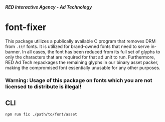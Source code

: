 ##### RED Interactive Agency - Ad Technology

font-fixer
===============

This package utilizes a publically available C program that removes DRM from `.ttf` fonts. It is utilized for brand-owned fonts that need to serve in-banner. In all cases, the font has been reduced from its full set of glyphs to only the characters that are required for that ad unit to run. Furthermore, RED Ad Tech repackages the remaining glyphs in our binary asset packer, making the compromised font essentially unusable for any other purposes.

### **Warning**: Usage of this package on fonts which you are not licensed to distribute is illegal!

## CLI
`npm run fix ./path/to/font/asset`
